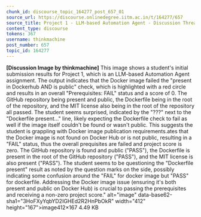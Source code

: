 ```yaml
---
chunk_id: discourse_topic_164277_post_657_01
source_url: https://discourse.onlinedegree.iitm.ac.in/t/164277/657
source_title: Project 1 - LLM-based Automation Agent - Discussion Thread [TDS Jan 2025]
content_type: discourse
tokens: 367
username: thinkmachine
post_number: 657
topic_id: 164277
---
```


**[Discussion Image by thinkmachine]** This image shows a student's initial submission results for Project 1, which is an LLM-based Automation Agent assignment. The output indicates that the Docker image failed the "present in Dockerhub AND is public" check, which is highlighted with a red circle and results in an overall "Prerequisites: FAIL" status and a score of 0. The GitHub repository being present and public, the Dockerfile being in the root of the repository, and the MIT license also being in the root of the repository all passed. The student seems surprised, indicated by the "???" next to the "Dockerfile present..." line, likely expecting the Dockerfile check to fail as well if the image itself couldn't be found or wasn't public. This suggests the student is grappling with Docker image publication requirements.ates that the Docker image is not found on Docker Hub or is not public, resulting in a "FAIL" status, thus the overall prequisites are failed and project score is zero. The GitHub repository is found and public ("PASS"), the Dockerfile is present in the root of the GitHub repository ("PASS"), and the MIT license is also present ("PASS"). The student seems to be questioning the "Dockerfile present" result as noted by the question marks on the side, possibly indicating some confusion around the "FAIL" for docker image but "PASS" for dockerfile. Addressing the Docker image issue (ensuring it's both present and public on Docker Hub) is crucial to passing the prerequisites and receiving a non-zero project score." alt="image" data-base62-sha1="3HoFXyYqbYD2IGHEd2R2HnPbOkR" width="412" height="167">image412×167 4.49 KB
